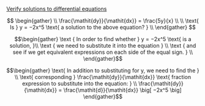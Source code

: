 [Verify solutions to differential equations](https://www.khanacademy.org/math/differential-equations/first-order-differential-equations/differential-equations-intro/e/introduction-to-differential-equations-and-initial-value-problems)

```math

\begin{gather}
   \\
   \frac{\mathit{dy}}{\mathit{dx}} = \frac{5y}{x} \\
   \\
   \text{ Is } y = −2x^5 \text{ a solution to the above equation? }
   \\
\end{gather}

```

```math
\begin{gather}
\text { In order to find whether } y = −2x^5 \text{ is a solution, }\\
\text { we need to substitute it into the equation } \\
\text { and see if we get equivalent expressions on each side of the equal sign. }
\\
\end{gather}
```

```math
\begin{gather}
\text{ In addition to substituting for y, we need to find the } \\
\text{ corresponding } \frac{\mathit{dy}}{\mathit{dx}} \text{ fraction expression to substitute into the equation: } \\
\frac{\mathit{dy}}{\mathit{dx}} = \frac{\mathit{d}}{\mathit{dx}} \big[ −2x^5 \big]
\end{gather}
```
